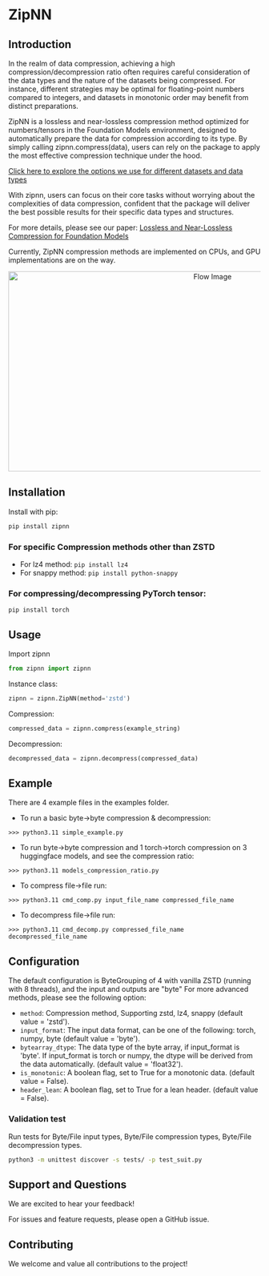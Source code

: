 # ZipNN

## Introduction

In the realm of data compression, achieving a high compression/decompression ratio often requires careful consideration of the data types and the nature of the datasets being compressed. For instance, different strategies may be optimal for floating-point numbers compared to integers, and datasets in monotonic order may benefit from distinct preparations.

ZipNN is a lossless and near-lossless compression method optimized for numbers/tensors in the Foundation Models environment, designed to automatically prepare the data for compression according to its type. By simply calling zipnn.compress(data), users can rely on the package to apply the most effective compression technique under the hood.

[Click here to explore the options we use for different datasets and data types](./UTH.md)

With zipnn, users can focus on their core tasks without worrying about the complexities of data compression, confident that the package will deliver the best possible results for their specific data types and structures.

For more details, please see our paper: [Lossless and Near-Lossless Compression for Foundation Models](https://arxiv.org/pdf/2404.15198)

Currently, ZipNN compression methods are implemented on CPUs, and GPU implementations are on the way. 

<p align="center">
  <img src="./images/updated_flow.png" alt="Flow Image" width="800" height="400" style="display: block; margin: 0 auto;">
</p>


## Installation

Install with pip:

```sh
pip install zipnn
```

### For specific Compression methods other than ZSTD

* For lz4 method: ```pip install lz4```
* For snappy method: ```pip install python-snappy```


### For compressing/decompressing PyTorch tensor:

```
pip install torch
```

## Usage

Import zipnn

```python
from zipnn import zipnn
```

Instance class:

```python
zipnn = zipnn.ZipNN(method='zstd')
```

Compression:

```python
compressed_data = zipnn.compress(example_string)
```

Decompression:

```python
decompressed_data = zipnn.decompress(compressed_data)
```

## Example

There are 4 example files in the examples folder.

* To run a basic byte->byte compression & decompression:

```>>> python3.11 simple_example.py```

* To run byte->byte compression and 1 torch->torch compression on 3 huggingface models, and see the compression ratio:

```>>> python3.11 models_compression_ratio.py```

* To compress file->file run:

```>>> python3.11 cmd_comp.py input_file_name compressed_file_name```

* To decompress file->file run:

```>>> python3.11 cmd_decomp.py compressed_file_name decompressed_file_name```

## Configuration

The default configuration is ByteGrouping of 4 with vanilla ZSTD (running with 8 threads), and the input and outputs are "byte"
For more advanced methods, please see the following option:

* ```method```: Compression method, Supporting zstd, lz4, snappy (default value = 'zstd').
* ```input_format```: The input data format, can be one of the following: torch, numpy, byte (default value = 'byte').
* ```bytearray_dtype```: The data type of the byte array, if input_format is 'byte'. If input_format is torch or numpy, the dtype will be derived from the data automatically. (default value = 'float32').
* ```is_monotonic```: A boolean flag, set to True for a monotonic data. (default value = False).
* ```header_lean```: A boolean flag, set to True for a lean header. (default value = False).


### Validation test

Run tests for Byte/File input types, Byte/File compression types, Byte/File decompression types.


```sh
python3 -m unittest discover -s tests/ -p test_suit.py
```

## Support and Questions
We are excited to hear your feedback!

For issues and feature requests, please open a GitHub issue.

## Contributing
We welcome and value all contributions to the project!
